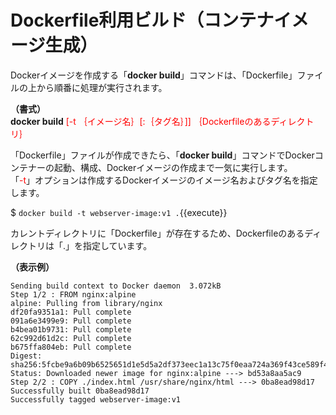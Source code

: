 # Dockerfile利用ビルド（コンテナイメージ生成）
Dockerイメージを作成する「**docker build**」コマンドは、「Dockerfile」ファイルの上から順番に処理が実行されます。  

**（書式）**  
**docker build** <span style="color: red; ">[-t ｛イメージ名｝[:｛タグ名｝]] ｛Dockerfileのあるディレクトリ｝</span>  

「Dockerfile」ファイルが作成できたら、「**docker build**」コマンドでDockerコンテナーの起動、構成、Dockerイメージの作成まで一気に実行します。  
「<span style="color: red; ">-t</span>」オプションは作成するDockerイメージのイメージ名およびタグ名を指定します。  

$ `docker build -t webserver-image:v1 .`{{execute}}  

カレントディレクトリに「Dockerfile」が存在するため、Dockerfileのあるディレクトリは「.」を指定しています。 

**（表示例）**  
```
Sending build context to Docker daemon  3.072kB
Step 1/2 : FROM nginx:alpine
alpine: Pulling from library/nginx
df20fa9351a1: Pull complete
091a6e3499e9: Pull complete
b4bea01b9731: Pull complete
62c992d61d2c: Pull complete
b675ffa804eb: Pull complete
Digest: sha256:5fcbe9a6b09b6525651d1e5d5a2df373eec1a13c75f0eaa724a369f43ce589f4
Status: Downloaded newer image for nginx:alpine ---> bd53a8aa5ac9
Step 2/2 : COPY ./index.html /usr/share/nginx/html ---> 0ba8ead98d17
Successfully built 0ba8ead98d17
Successfully tagged webserver-image:v1
```